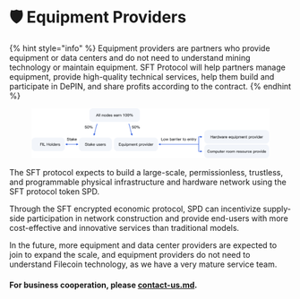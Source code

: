 # 🛡 Equipment Providers

{% hint style="info" %}
Equipment providers are partners who provide equipment or data centers and do not need to understand mining technology or maintain equipment. SFT Protocol will help partners manage equipment, provide high-quality technical services, help them build and participate in DePIN, and share profits according to the contract.
{% endhint %}

<figure><img src="../.gitbook/assets/10 (1).png" alt=""><figcaption></figcaption></figure>

The SFT protocol expects to build a large-scale, permissionless, trustless, and programmable physical infrastructure and hardware network using the SFT protocol token SPD.

Through the SFT encrypted economic protocol, SPD can incentivize supply-side participation in network construction and provide end-users with more cost-effective and innovative services than traditional models.

In the future, more equipment and data center providers are expected to join to expand the scale, and equipment providers do not need to understand Filecoin technology, as we have a very mature service team.

#### **For business cooperation, please** [contact-us.md](../protocol/contact-us.md "mention")**.**
